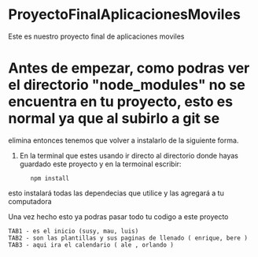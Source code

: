 # ProyectoFinalAplicacionesMoviles
Este es nuestro proyecto final de aplicaciones moviles


# Antes de empezar, como podras ver el directorio "node_modules" no se encuentra en tu proyecto, esto es normal ya que al subirlo a git se 
elimina entonces tenemos que volver a instalarlo de la siguiente forma.

1. En la terminal que estes usando ir directo al directorio donde hayas guardado este proyecto y en la termoinal escribir:

          npm install
          
 esto instalará todas las dependecias que utilice y las agregará a tu computadora
 
 Una vez hecho esto ya podras pasar todo tu codigo a este proyecto
 
    TAB1 - es el inicio (susy, mau, luis)
    TAB2 - son las plantillas y sus paginas de llenado ( enrique, bere )
    TAB3 - aqui ira el calendario ( ale , orlando )
